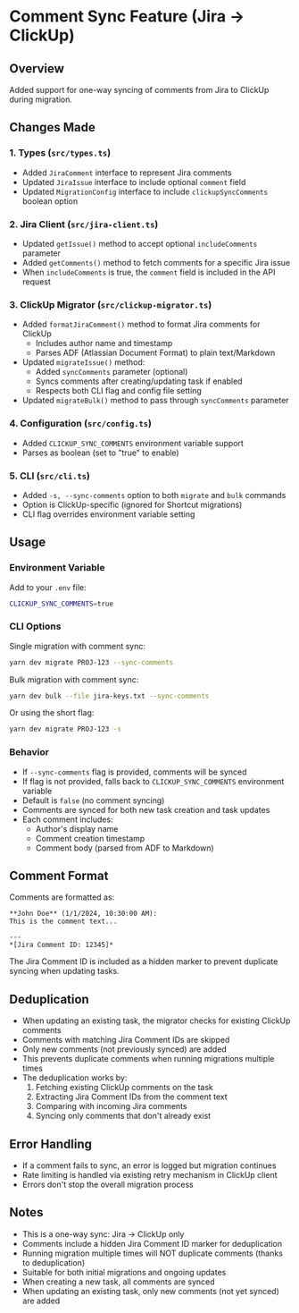 # Comment Sync Feature (Jira → ClickUp)

## Overview
Added support for one-way syncing of comments from Jira to ClickUp during migration.

## Changes Made

### 1. Types (`src/types.ts`)
- Added `JiraComment` interface to represent Jira comments
- Updated `JiraIssue` interface to include optional `comment` field
- Updated `MigrationConfig` interface to include `clickupSyncComments` boolean option

### 2. Jira Client (`src/jira-client.ts`)
- Updated `getIssue()` method to accept optional `includeComments` parameter
- Added `getComments()` method to fetch comments for a specific Jira issue
- When `includeComments` is true, the `comment` field is included in the API request

### 3. ClickUp Migrator (`src/clickup-migrator.ts`)
- Added `formatJiraComment()` method to format Jira comments for ClickUp
  - Includes author name and timestamp
  - Parses ADF (Atlassian Document Format) to plain text/Markdown
- Updated `migrateIssue()` method:
  - Added `syncComments` parameter (optional)
  - Syncs comments after creating/updating task if enabled
  - Respects both CLI flag and config file setting
- Updated `migrateBulk()` method to pass through `syncComments` parameter

### 4. Configuration (`src/config.ts`)
- Added `CLICKUP_SYNC_COMMENTS` environment variable support
- Parses as boolean (set to "true" to enable)

### 5. CLI (`src/cli.ts`)
- Added `-s, --sync-comments` option to both `migrate` and `bulk` commands
- Option is ClickUp-specific (ignored for Shortcut migrations)
- CLI flag overrides environment variable setting

## Usage

### Environment Variable
Add to your `.env` file:
```bash
CLICKUP_SYNC_COMMENTS=true
```

### CLI Options

Single migration with comment sync:
```bash
yarn dev migrate PROJ-123 --sync-comments
```

Bulk migration with comment sync:
```bash
yarn dev bulk --file jira-keys.txt --sync-comments
```

Or using the short flag:
```bash
yarn dev migrate PROJ-123 -s
```

### Behavior
- If `--sync-comments` flag is provided, comments will be synced
- If flag is not provided, falls back to `CLICKUP_SYNC_COMMENTS` environment variable
- Default is `false` (no comment syncing)
- Comments are synced for both new task creation and task updates
- Each comment includes:
  - Author's display name
  - Comment creation timestamp
  - Comment body (parsed from ADF to Markdown)

## Comment Format
Comments are formatted as:
```
**John Doe** (1/1/2024, 10:30:00 AM):
This is the comment text...

---
*[Jira Comment ID: 12345]*
```

The Jira Comment ID is included as a hidden marker to prevent duplicate syncing when updating tasks.

## Deduplication
- When updating an existing task, the migrator checks for existing ClickUp comments
- Comments with matching Jira Comment IDs are skipped
- Only new comments (not previously synced) are added
- This prevents duplicate comments when running migrations multiple times
- The deduplication works by:
  1. Fetching existing ClickUp comments on the task
  2. Extracting Jira Comment IDs from the comment text
  3. Comparing with incoming Jira comments
  4. Syncing only comments that don't already exist

## Error Handling
- If a comment fails to sync, an error is logged but migration continues
- Rate limiting is handled via existing retry mechanism in ClickUp client
- Errors don't stop the overall migration process

## Notes
- This is a one-way sync: Jira → ClickUp only
- Comments include a hidden Jira Comment ID marker for deduplication
- Running migration multiple times will NOT duplicate comments (thanks to deduplication)
- Suitable for both initial migrations and ongoing updates
- When creating a new task, all comments are synced
- When updating an existing task, only new comments (not yet synced) are added
